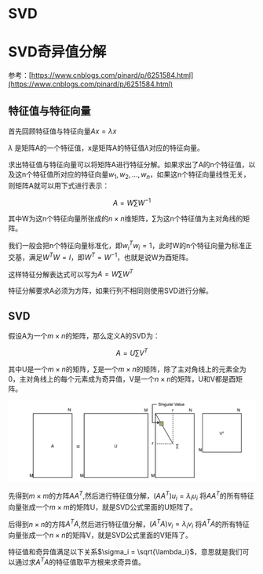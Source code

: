 # SVD



# SVD奇异值分解

参考：[https://www.cnblogs.com/pinard/p/6251584.html](https://www.cnblogs.com/pinard/p/6251584.html)

## 特征值与特征向量

首先回顾特征值与特征向量$Ax=\lambda x$

$\lambda$ 是矩阵A的一个特征值，x是矩阵A的特征值$\lambda$对应的特征向量。

求出特征值与特征向量可以将矩阵A进行特征分解。如果求出了A的n个特征值，以及这n个特征值所对应的特征向量${w_1,w_2,\dots,w_n}$，如果这n个特征向量线性无关，则矩阵A就可以用下式进行表示：

$$
A = W\sum W^{-1}
$$

其中W为这n个特征向量所张成的$n\times n$维矩阵，$\sum$为这n个特征值为主对角线的矩阵。

我们一般会把n个特征向量标准化，即$w_i^Tw_i=1$，此时W的n个特征向量为标准正交基，满足$W^TW=I$，即$W^T=W^{-1}$，也就是说W为酉矩阵。

这样特征分解表达式可以写为$A=W\sum W^T$

特征分解要求A必须为方阵，如果行列不相同则使用SVD进行分解。

## SVD

假设A为一个$m\times n$的矩阵，那么定义A的SVD为：


$$
A = U\sum V^T
$$


其中U是一个$m\times n$的矩阵，$\sum$是一个$m\times n$的矩阵，除了主对角线上的元素全为0，主对角线上的每个元素成为奇异值，V是一个$n\times n$的矩阵，U和V都是酉矩阵。

![png](SVD.png)

先得到$m\times m$的方阵$AA^T$,然后进行特征值分解，$(AA^T)u_i=\lambda_iu_i$ 将$AA^T$的所有特征向量张成一个$m\times m$的矩阵U，就是SVD公式里面的U矩阵了。

后得到$n\times n$的方阵$A^TA$,然后进行特征值分解，$(A^TA)v_i=\lambda_iv_i$ 将$A^TA$的所有特征向量张成一个$n\times n$的矩阵V，就是SVD公式里面的V矩阵了。

特征值和奇异值满足以下关系$\sigma_i = \sqrt{\lambda_i}$，意思就是我们可以通过求$A^TA$的特征值取平方根来求奇异值。
